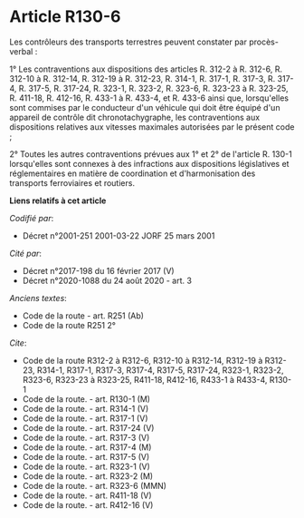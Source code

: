 # Article R130-6

Les contrôleurs des transports terrestres peuvent constater par procès-verbal :

1° Les contraventions aux dispositions des articles R. 312-2 à R. 312-6, R. 312-10 à R. 312-14, R. 312-19 à R. 312-23, R.
314-1, R. 317-1, R. 317-3, R. 317-4, R. 317-5, R. 317-24, R. 323-1, R. 323-2, R. 323-6, R. 323-23 à R. 323-25, R. 411-18, R.
412-16, R. 433-1 à R. 433-4, et R. 433-6 ainsi que, lorsqu'elles sont commises par le conducteur d'un véhicule qui doit être
équipé d'un appareil de contrôle dit chronotachygraphe, les contraventions aux dispositions relatives aux vitesses maximales
autorisées par le présent code ;

2° Toutes les autres contraventions prévues aux 1° et 2° de l'article R. 130-1 lorsqu'elles sont connexes à des infractions
aux dispositions législatives et réglementaires en matière de coordination et d'harmonisation des transports ferroviaires et
routiers.

**Liens relatifs à cet article**

_Codifié par_:

  - Décret n°2001-251 2001-03-22 JORF 25 mars 2001

_Cité par_:

  - Décret n°2017-198 du 16 février 2017 (V)
  - Décret n°2020-1088 du 24 août 2020 - art. 3

_Anciens textes_:

  - Code de la route - art. R251 (Ab)
  - Code de la route R251 2°

_Cite_:

  - Code de la route R312-2 à R312-6, R312-10 à R312-14, R312-19 à R312-23, R314-1, R317-1, R317-3, R317-4, R317-5, R317-24, R323-1, R323-2, R323-6, R323-23 à R323-25, R411-18, R412-16, R433-1 à R433-4, R130-1
  - Code de la route. - art. R130-1 (M)
  - Code de la route. - art. R314-1 (V)
  - Code de la route. - art. R317-1 (V)
  - Code de la route. - art. R317-24 (V)
  - Code de la route. - art. R317-3 (V)
  - Code de la route. - art. R317-4 (M)
  - Code de la route. - art. R317-5 (V)
  - Code de la route. - art. R323-1 (V)
  - Code de la route. - art. R323-2 (M)
  - Code de la route. - art. R323-6 (MMN)
  - Code de la route. - art. R411-18 (V)
  - Code de la route. - art. R412-16 (V)
